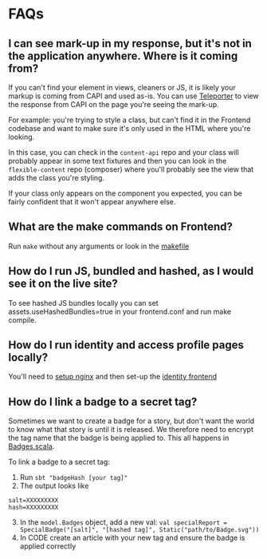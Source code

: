 # FAQs

## I can see mark-up in my response, but it's not in the application anywhere. Where is it coming from?

If you can't find your element in views, cleaners or JS, it is likely your markup is coming from CAPI and used as-is. You can use [Teleporter](https://github.com/guardian/gustaf) to view the response from CAPI on the page you're seeing the mark-up.

For example: you're trying to style a class, but can't find it in the Frontend codebase and want to make sure it's only used in the HTML where you're looking.

In this case, you can check in the `content-api` repo and your class will probably appear in some text fixtures and then you can look in the `flexible-content` repo (composer) where you'll probably see the view that adds the class you're styling.

If your class only appears on the component you expected, you can be fairly confident that it won't appear anywhere else.

## What are the make commands on Frontend?

Run `make` without any arguments or look in the [makefile](https://github.com/guardian/frontend/blob/master/makefile)

## How do I run JS, bundled and hashed, as I would see it on the live site?

To see hashed JS bundles locally you can set assets.useHashedBundles=true in your frontend.conf and run make compile.

## How do I run identity and access profile pages locally?

You'll need to [setup nginx](https://github.com/guardian/frontend/blob/2e00099b6509024fd5a9f04aa7daea03e08281ac/nginx/README.md) and then set-up the [identity frontend](https://github.com/guardian/identity-frontend)

## How do I link a badge to a secret tag?

Sometimes we want to create a badge for a story, but don't want the world to know what that story is until it is released. We therefore need to encrypt the tag name that the badge is being applied to. This all happens in [Badges.scala](https://github.com/guardian/frontend/blob/master/common/app/model/Badges.scala).

To link a badge to a secret tag:

1. Run `sbt "badgeHash [your tag]"`
2. The output looks like
```
salt=XXXXXXXXX
hash=XXXXXXXXX
```
3. In the `model.Badges` object, add a new val: `val specialReport = SpecialBadge("[salt]", "[hashed tag]", Static("path/to/Badge.svg"))`
4. In CODE create an article with your new tag and ensure the badge is applied correctly
